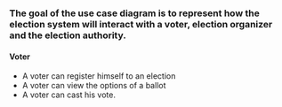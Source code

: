 ### The goal of the use case diagram is to represent how the election system will interact with a voter, election organizer and the election authority.



#### Voter

- A voter can register himself to an election
- A voter can view the options of a ballot
- A voter can cast his vote.



